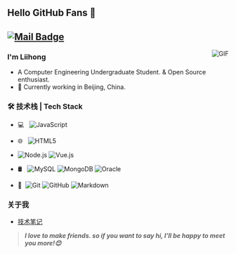 [comment]: <> (# 模板合集：https://github.com/kautukkundan/Awesome-Profile-README-templates)

## Hello GitHub Fans 👋

[![Mail Badge](https://img.shields.io/badge/-510754059@qq.com-c14438?style=flat&logo=Gmail&logoColor=white&link=mailto:510754059@qq.com)](mailto:510754059@qq.com)
---
<img align="right" alt="GIF" src="https://raw.githubusercontent.com/JoeyBling/JoeyBling/master/pic/pusheencode.gif" />

### I'm Liihong

- A Computer Engineering Undergraduate Student. & Open Source enthusiast.
- 🌱 Currently working in Beijing, China.


### 🛠 技术栈 | Tech Stack

- 💻 &#160; ![JavaScript](https://img.shields.io/badge/-JavaScript-333333?style=flat&logo=JavaScript&logoColor=007396)

- 🌐 &#160; ![HTML5](https://img.shields.io/badge/-HTML5-333333?style=flat&logo=HTML5)
- ![Node.js](https://img.shields.io/badge/-Node.js-333333?style=flat&logo=node.js)
![Vue.js](https://img.shields.io/badge/-VueJS-333333?style=flat&logo=Vue.js)
- 🛢 &#160; ![MySQL](https://img.shields.io/badge/-MySQL-333333?style=flat&logo=mysql)
![MongoDB](https://img.shields.io/badge/-MongoDB-333333?style=flat&logo=mongodb)
![Oracle](https://img.shields.io/badge/-Oracle-333333?style=flat&logo=Oracle)
- 🔧 &#160;![Git](https://img.shields.io/badge/-Git-333333?style=flat&logo=git)
![GitHub](https://img.shields.io/badge/-GitHub-333333?style=flat&logo=github)
![Markdown](https://img.shields.io/badge/-Markdown-333333?style=flat&logo=markdown)


### 关于我
- [技术笔记](https://liihong.github.io/)
> ***I love to make friends. so if you want to say hi, I'll be happy to meet you more!😊***
